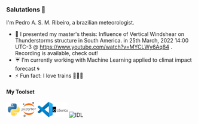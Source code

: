 ### Salutations 🖖

<!--
**pedroaugustosmribeiro/pedroaugustosmribeiro** is a ✨ _special_ ✨ repository because its `README.md` (this file) appears on your GitHub profile.

Here are some ideas to get you started:
- 🌱 I’m currently learning ...

- 🤔 I’m looking for help with ...
- 💬 Ask me about ...
- 😄 Pronouns: ...
-->

I'm Pedro A. S. M. Ribeiro, a brazilian meteorologist.

- 🔭 I presented my master's thesis: Influence of Vertical Windshear on Thunderstorms structure in South America.
in 25th March, 2022 14:00 UTC-3 @ https://www.youtube.com/watch?v=MYCLWy6Aq84 . Recording is available, check out!
- ☔ I’m currently working with Machine Learning applied to climat impact forecast 🌀
- ⚡ Fun fact: I love trains 🚂🚠🚄

#### My Toolset

<img src="https://raw.githubusercontent.com/devicons/devicon/master/icons/python/python-original.svg" alt="python" width="40" height="40" /><img src="https://raw.githubusercontent.com/devicons/devicon/master/icons/jupyter/jupyter-original-wordmark.svg" alt="jupyter" width="40" height="40" /> <img src="https://raw.githubusercontent.com/devicons/devicon/master/icons/vscode/vscode-original.svg" alt="vscode" width="40" height="40" /><img src="https://raw.githubusercontent.com/devicons/devicon/master/icons/ubuntu/ubuntu-plain-wordmark.svg" alt="ubuntu" width="40" height="40" />
<img src="https://user-images.githubusercontent.com/16151069/123856324-56388b00-d8f7-11eb-9e65-75717a5eaf86.png" alt="IDL" width="65" height="65" />
